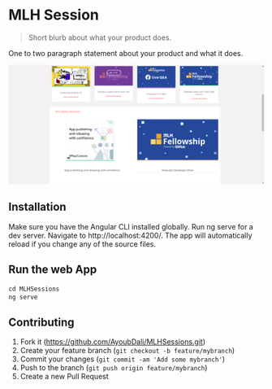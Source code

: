 # MLH Session
> Short blurb about what your product does.


One to two paragraph statement about your product and what it does.

![](img/screen-shot.png)

## Installation

Make sure you have the Angular CLI installed globally.
Run ng serve for a dev server. Navigate to http://localhost:4200/. The app will automatically reload if you change any of the source files.

## Run the web App

```
cd MLHSessions
ng serve
```


## Contributing

1. Fork it (https://github.com/AyoubDali/MLHSessions.git)
2. Create your feature branch (`git checkout -b feature/mybranch`)
3. Commit your changes (`git commit -am 'Add some mybranch'`)
4. Push to the branch (`git push origin feature/mybranch`)
5. Create a new Pull Request



